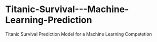 Titanic-Survival---Machine-Learning-Prediction
==============================================

Titanic Survival Prediction Model for a Machine Learning Competetion
